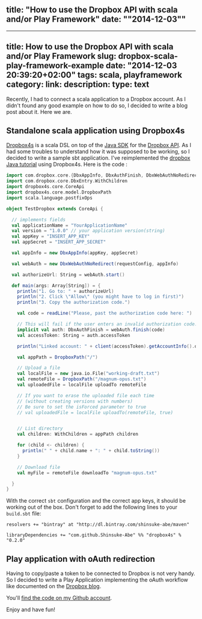 title: "How to use the Dropbox API with scala and/or Play Framework"
date: ""2014-12-03""
---
---
title: How to use the Dropbox API with scala and/or Play Framework
slug: dropbox-scala-play-framework-example
date: "2014-12-03 20:39:20+02:00"
tags: scala, playframework
category: 
link: 
description: 
type: text
---

Recently, I had to connect a scala application to a Dropbox account. As I didn't found any good example on how to do so, I decided to write a blog post about it. Here we are.

<!-- TEASER_END -->

## Standalone scala application using Dropbox4s

[Dropbox4s](https://github.com/Shinsuke-Abe/dropbox4s) is a scala DSL on top of the [Java SDK](https://www.dropbox.com/developers/core/sdks/java) for the [Dropbox API](https://www.dropbox.com/developers). As I had some troubles to understand how it was supposed to be working, so I decided to write a sample sbt application. I've reimplemented the [dropbox Java tutorial](https://www.dropbox.com/developers/core/start/java) using Dropbox4s. Here is the code :


```Scala
import com.dropbox.core.{DbxAppInfo, DbxAuthFinish, DbxWebAuthNoRedirect}
import com.dropbox.core.DbxEntry.WithChildren
import dropbox4s.core.CoreApi
import dropbox4s.core.model.DropboxPath
import scala.language.postfixOps

object TestDropbox extends CoreApi {

  // implements fields
  val applicationName = "YourApplicationName"
  val version = "1.0.0" // your application version(string)
  val appKey = "INSERT_APP_KEY"
  val appSecret = "INSERT_APP_SECRET"

  val appInfo = new DbxAppInfo(appKey, appSecret)

  val webAuth = new DbxWebAuthNoRedirect(requestConfig, appInfo)

  val authorizeUrl: String = webAuth.start()

  def main(args: Array[String]) = {
    println("1. Go to: " + authorizeUrl)
    println("2. Click \"Allow\" (you might have to log in first)")
    println("3. Copy the authorization code.")

    val code = readLine("Please, past the authorization code here: ")

    // This will fail if the user enters an invalid authorization code.
    implicit val auth: DbxAuthFinish = webAuth.finish(code)
    val accessToken: String = auth.accessToken

    println("Linked account: " + client(accessToken).getAccountInfo().displayName)

    val appPath = DropboxPath("/")

    // Upload a file
    val localFile = new java.io.File("working-draft.txt")
    val remoteFile = DropboxPath("/magnum-opus.txt")
    val uploadedFile = localFile uploadTo remoteFile

    // If you want to erase the uploaded file each time 
    // (without creating versions with numbers)
    // Be sure to set the isForced parameter to true
    // val uploadedFile = localFile uploadTo(remoteFile, true)


    // List directory
    val children: WithChildren = appPath children

    for (child <- children) {
      println(" " + child.name + ": " + child.toString())
    }

    // Download file
    val myFile = remoteFile downloadTo "magnum-opus.txt"

  }
}

```

With the correct `sbt` configuration and the correct app keys, it should be working out of the box. Don't forget to add the following lines to your `build.sbt` file:

```
resolvers += "bintray" at "http://dl.bintray.com/shinsuke-abe/maven"

libraryDependencies += "com.github.Shinsuke-Abe" %% "dropbox4s" % "0.2.0"

```

## Play application with oAuth redirection

Having to copy/paste a token to be connected to Dropbox is not very handy. So I decided to write a Play Application implementing the oAuth workflow like documented on the [Dropbox blog](https://www.dropbox.com/developers/blog/45/using-oauth-20-with-the-core-api).

You'll [find the code on my Github account](https://github.com/vjousse/dropbox-scala-play).

Enjoy and have fun!
